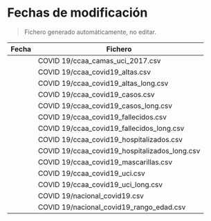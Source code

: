 # Fechas de modificación

> Fichero generado automáticamente, no editar.

| Fecha              | Fichero                  |
|--------------------|--------------------------|
|   | COVID 19/ccaa_camas_uci_2017.csv |
|   | COVID 19/ccaa_covid19_altas.csv |
|   | COVID 19/ccaa_covid19_altas_long.csv |
|   | COVID 19/ccaa_covid19_casos.csv |
|   | COVID 19/ccaa_covid19_casos_long.csv |
|   | COVID 19/ccaa_covid19_fallecidos.csv |
|   | COVID 19/ccaa_covid19_fallecidos_long.csv |
|   | COVID 19/ccaa_covid19_hospitalizados.csv |
|   | COVID 19/ccaa_covid19_hospitalizados_long.csv |
|   | COVID 19/ccaa_covid19_mascarillas.csv |
|   | COVID 19/ccaa_covid19_uci.csv |
|   | COVID 19/ccaa_covid19_uci_long.csv |
|   | COVID 19/nacional_covid19.csv |
|   | COVID 19/nacional_covid19_rango_edad.csv |
